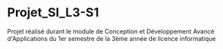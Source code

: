 # Projet_SI_L3-S1
 Projet réalisé durant le module de Conception et Développement Avancé d'Applications du 1er semestre de la 3ème année de licence informatique
